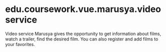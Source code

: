 # edu.coursework.vue.marusya.videoservice
 Video service Marusya gives the opportunity to get information about films, watch a trailer, find the desired film. You can also register and add films to your favorites.
